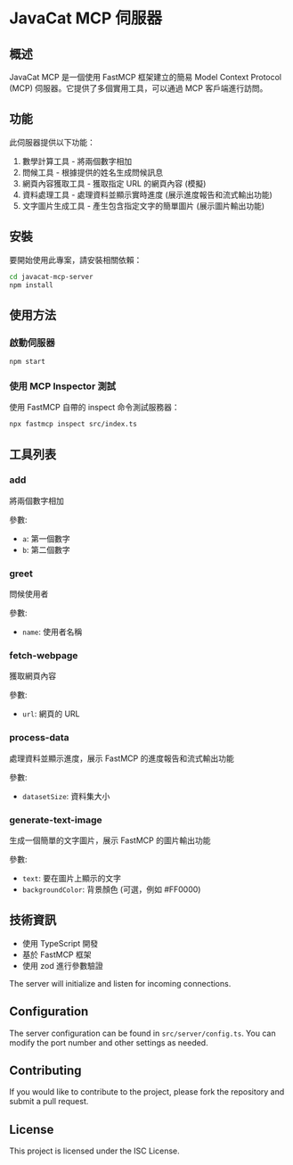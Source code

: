 # JavaCat MCP 伺服器

## 概述
JavaCat MCP 是一個使用 FastMCP 框架建立的簡易 Model Context Protocol (MCP) 伺服器。它提供了多個實用工具，可以通過 MCP 客戶端進行訪問。

## 功能

此伺服器提供以下功能：

1. 數學計算工具 - 將兩個數字相加
2. 問候工具 - 根據提供的姓名生成問候訊息
3. 網頁內容獲取工具 - 獲取指定 URL 的網頁內容 (模擬)
4. 資料處理工具 - 處理資料並顯示實時進度 (展示進度報告和流式輸出功能)
5. 文字圖片生成工具 - 產生包含指定文字的簡單圖片 (展示圖片輸出功能)

## 安裝
要開始使用此專案，請安裝相關依賴：

```bash
cd javacat-mcp-server
npm install
```

## 使用方法

### 啟動伺服器

```bash
npm start
```

### 使用 MCP Inspector 測試

使用 FastMCP 自帶的 inspect 命令測試服務器：

```bash
npx fastmcp inspect src/index.ts
```

## 工具列表

### add

將兩個數字相加

參數:
- `a`: 第一個數字
- `b`: 第二個數字

### greet

問候使用者

參數:
- `name`: 使用者名稱

### fetch-webpage

獲取網頁內容

參數:
- `url`: 網頁的 URL

### process-data

處理資料並顯示進度，展示 FastMCP 的進度報告和流式輸出功能

參數:
- `datasetSize`: 資料集大小

### generate-text-image

生成一個簡單的文字圖片，展示 FastMCP 的圖片輸出功能

參數:
- `text`: 要在圖片上顯示的文字
- `backgroundColor`: 背景顏色 (可選，例如 #FF0000)

## 技術資訊

- 使用 TypeScript 開發
- 基於 FastMCP 框架
- 使用 zod 進行參數驗證

The server will initialize and listen for incoming connections.

## Configuration
The server configuration can be found in `src/server/config.ts`. You can modify the port number and other settings as needed.

## Contributing
If you would like to contribute to the project, please fork the repository and submit a pull request.

## License
This project is licensed under the ISC License.